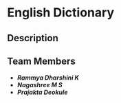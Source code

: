# English Dictionary

## Description

## Team Members

- **_Rammya Dharshini K_**
- **_Nagashree M S_**
- **_Prajakta Deokule_**
